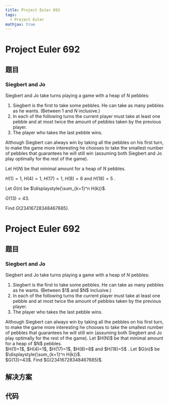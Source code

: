 ```yaml
---
title: Project Euler 692
tags:
  - Project Euler
mathjax: true
---
```

<escape><!-- more --></escape>
    
# Project Euler 692
## 题目
### Siegbert and Jo



Siegbert and Jo take turns playing a game with a heap of $N$ pebbles:

1. Siegbert is the first to take some pebbles. He can take as many pebbles as he wants. (Between $1$ and $N$ inclusive.)
2. In each of the following turns the current player must take at least one pebble and at most twice the amount of pebbles taken by the previous player.
3. The player who takes the last pebble wins.

Although Siegbert can always win by taking all the pebbles on his first turn, to make the game more interesting he chooses to take the smallest number of pebbles that guarantees he will still win (assuming both Siegbert and Jo play optimally for the rest of the game).


Let $H(N)$ be that minimal amount for a heap of $N$ pebbles.

$H(1)=1$, $H(4)=1$, $H(17)=1$, $H(8)=8$ and $H(18)=5$ .

Let $G(n)$ be $\displaystyle{\sum_{k=1}^n H(k)}$.

$G(13)=43$.

Find $G(23416728348467685)$.




# Project Euler 692
## 题目
### Siegbert and Jo

Siegbert and Jo take turns playing a game with a heap of $N$ pebbles:
<ol>
<li>Siegbert is the first to take some pebbles. He can take as many pebbles as he wants. (Between $1$ and $N$ inclusive.)</li>
<li>In each of the following turns the current player must take at least one pebble and at most twice the amount of pebbles taken by the previous player.</li>
<li>The player who takes the last pebble wins.</li>
</ol>
Although Siegbert can always win by taking all the pebbles on his first turn, to make the game more interesting he chooses to take the smallest number of pebbles that guarantees he will still win (assuming both Siegbert and Jo play optimally for the rest of the game).
Let $H(N)$ be that minimal amount for a heap of $N$ pebbles.<br>$H(1)=1$, $H(4)=1$, $H(17)=1$, $H(8)=8$ and $H(18)=5$ .
Let $G(n)$ be $\displaystyle{\sum_{k=1}^n H(k)}$.<br>$G(13)=43$.
Find $G(23416728348467685)$.


## 解决方案


## 代码


